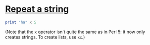 [1]: https://rosettacode.org/wiki/Repeat_a_string

# [Repeat a string][1]

```raku
print "ha" x 5
```


(Note that the `x` operator isn't quite the same as in Perl 5: it now only creates strings. To create lists, use `xx`.)
